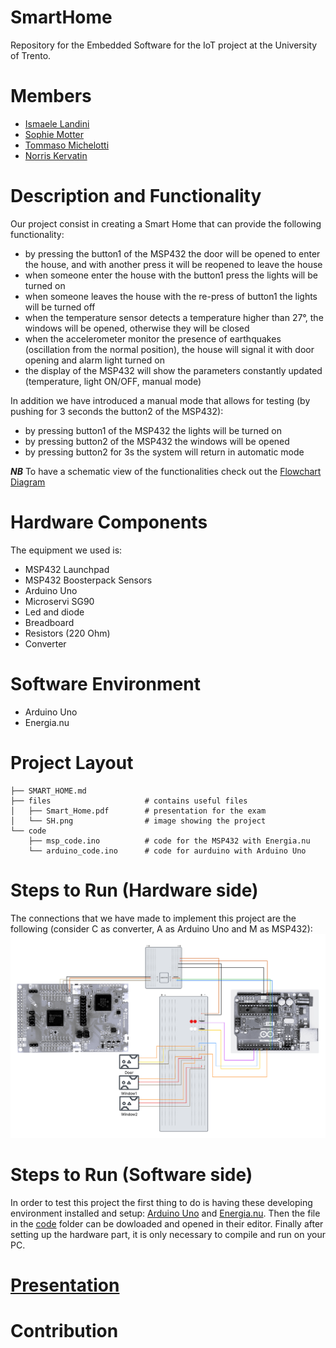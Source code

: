 # SmartHome
Repository for the Embedded Software for the IoT project at the University of Trento.

# Members
- [Ismaele Landini](https://github.com/Ismaele-landini)
- [Sophie Motter](https://github.com/sophiee03)
- [Tommaso Michelotti](https://github.com/Tommo-Tom)
- [Norris Kervatin](https://github.com/kerva17)

# Description and Functionality
Our project consist in creating a Smart Home that can provide the following functionality:
- by pressing the button1 of the MSP432 the door will be opened to enter the house, and with another press it will be reopened to leave the house
- when someone enter the house with the button1 press the lights will be turned on
- when someone leaves the house with the re-press of button1 the lights will be turned off
- when the temperature sensor detects a temperature higher than 27°, the windows will be opened, otherwise they will be closed
- when the accelerometer monitor the presence of earthquakes (oscillation from the normal position), the house will signal it with door opening and alarm light turned on
- the display of the MSP432 will show the parameters constantly updated (temperature, light ON/OFF, manual mode)

In addition we have introduced a manual mode that allows for testing (by pushing for 3 seconds the button2 of the MSP432):
- by pressing button1 of the MSP432 the lights will be turned on
- by pressing button2 of the MSP432 the windows will be opened
- by pressing button2 for 3s the system will return in automatic mode

***NB*** To have a schematic view of the functionalities check out the [Flowchart Diagram](https://github.com/sophiee03/SmartHome/files/Flowchart.pdf)

# Hardware Components
The equipment we used is:
- MSP432 Launchpad
- MSP432 Boosterpack Sensors
- Arduino Uno
- Microservi SG90
- Led and diode
- Breadboard
- Resistors (220 Ohm)
- Converter

# Software Environment
- Arduino Uno
- Energia.nu

# Project Layout
```plaintext
├── SMART_HOME.md
├── files                     # contains useful files
│   ├── Smart_Home.pdf        # presentation for the exam
│   └── SH.png                # image showing the project
└── code
    ├── msp_code.ino          # code for the MSP432 with Energia.nu
    └── arduino_code.ino      # code for aurduino with Arduino Uno 
```
# Steps to Run (Hardware side)
The connections that we have made to implement this project are the following (consider C as converter, A as Arduino Uno and M as MSP432):
![Schema collegamenti](files/Smart_Home_diagram.png)

# Steps to Run (Software side)
In order to test this project the first thing to do is having these developing environment installed and setup: [Arduino Uno](https://www.arduino.cc/en/software/) and [Energia.nu](https://energia.nu/download/).
Then the file in the [code](https://github.com/sophiee03/SmartHome/code) folder can be dowloaded and opened in their editor.
Finally after setting up the hardware part, it is only necessary to compile and run on your PC.

# [Presentation]()

# Contribution


